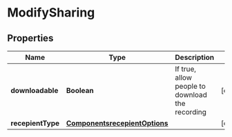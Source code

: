 
# ModifySharing

## Properties
Name | Type | Description | Notes
------------ | ------------- | ------------- | -------------
**downloadable** | **Boolean** | If true, allow people to download the recording |  [optional]
**recepientType** | [**ComponentsrecepientOptions**](ComponentsrecepientOptions.md) |  |  [optional]



